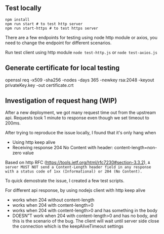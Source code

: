## Test locally
```
npm install
npm run start # to test http server
npm run start-https # to test https server
```

There are a few endpoints for testing using node http module or axios, you need to change the endpoint for different scenarios.

Run test client using http module `node test-http.js` or `node test-axios.js`

## Generate certificate for local testing

openssl req -x509 -sha256 -nodes -days 365 -newkey rsa:2048 -keyout privateKey.key -out certificate.crt

## Investigation of request hang (WIP)
After a new deployment, we got many request time out from the upstream api. Requests took 1 minute to response even though we set timeout to 200ms.

After trying to reproduce the issue locally, I found that it's only hang when 
- Using http keep alive 
- Receiving response 204 No Content with header: content-length=non-zero value

Based on http RFC (https://tools.ietf.org/html/rfc7230#section-3.3.2), `A server MUST NOT send a Content-Length header field in any response with a status code of 1xx (Informational) or 204 (No Content).`

To quick demostrate the issue, I created a few test scripts.

For different api response, by using nodejs client with http keep alive
- works when 204 without content-length
- works when 204 with content-length=0
- works when 204 with content-length>0 and has something in the body
- DOESN”T work when 204 with content-length>0 and has no body, and this is the scenario of the bug. The client will wait until server side close the connection which is the keepAliveTimeout settings
